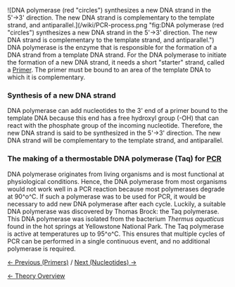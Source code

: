 ![DNA polymerase (red "circles") synthesizes a new DNA strand in the
5'→3' direction. The new DNA strand is complementary to the template
strand, and
antiparallel.](/wiki/PCR-process.png "fig:DNA polymerase (red "circles") synthesizes a new DNA strand in the 5'→3' direction. The new DNA strand is complementary to the template strand, and antiparallel.")
DNA polymerase is the enzyme that is responsible for the formation of a
DNA strand from a template DNA strand. For the DNA polymerase to
initiate the formation of a new DNA strand, it needs a short "starter"
strand, called a [Primer](/wiki/Primers "wikilink"). The primer must be bound
to an area of the template DNA to which it is complementary.

### Synthesis of a new DNA strand

DNA polymerase can add nucleotides to the 3' end of a primer bound to
the template DNA because this end has a free hydroxyl group (-OH) that
can react with the phosphate group of the incoming nucleotide.
Therefore, the new DNA strand is said to be synthesized in the 5'→3'
direction. The new DNA strand will be complementary to the template
strand, and antiparallel.

### The making of a thermostable DNA polymerase (Taq) for [PCR](/wiki/PCR "wikilink")

DNA polymerase originates from living organisms and is most functional
at physiological conditions. Hence, the DNA polymerase from most
organisms would not work well in a PCR reaction because most polymerases
degrade at 90^o^C. If such a polymerase was to be used for PCR, it would
be necessary to add new DNA polymerase after each cycle. Luckily, a
suitable DNA polymerase was discovered by Thomas Brock: the Taq
polymerase. This DNA polymerase was isolated from the bacterium *Thermus
aquaticus* found in the hot springs at Yellowstone National Park. The
Taq polymerase is active at temperatures up to 95^o^C. This ensures that
multiple cycles of PCR can be performed in a single continuous event,
and no additional polymerase is required.

[← Previous (Primers)](/wiki/Primers "wikilink") / [Next (Nucleotides)
→](/wiki/Nucleotides "wikilink")

[← Theory Overview](/wiki/CSI_Case "wikilink")

